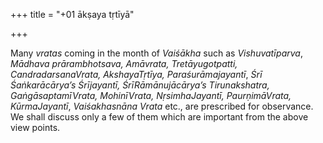 +++
title = "+01 ākṣaya tṛtīyā"

+++

Many *vratas* coming in the month of *Vaiśākha* such as *Vishuvatīparva*, *Mādhava prārambhotsava, Amāvrata, Tretāyugotpatti, CandradarsanaVrata, AkshayaTṛtīya, Paraśurāmajayantī*, *Śrī Śaṅkarācārya’s Śrījayantī, ŚrīRāmānujācārya’s Tirunakshatra, GaṅgāsaptamīVrata, MohinīVrata, NṛsimhaJayantī, PaurṇimāVrata, KūrmaJayantī*, *Vaiśakhasnāna Vrata* etc., are prescribed for observance. We shall discuss only a few of them which are important from the above view points.
